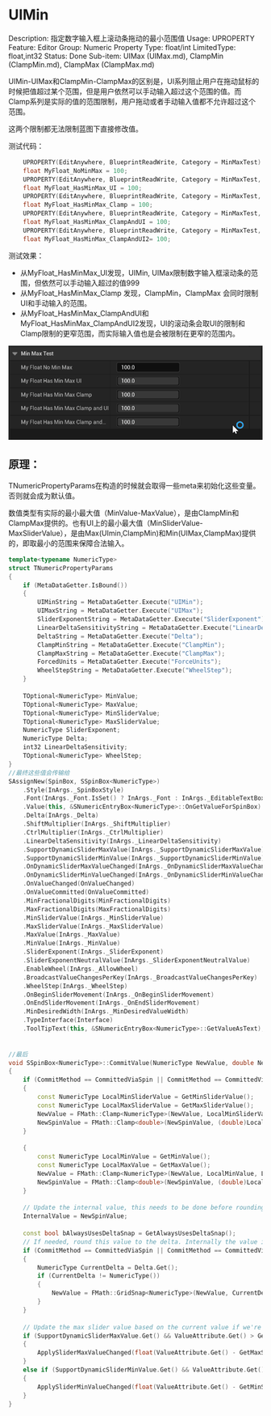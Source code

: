 # UIMin

Description: 指定数字输入框上滚动条拖动的最小范围值
Usage: UPROPERTY
Feature: Editor
Group: Numeric Property
Type: float/int
LimitedType: float,int32
Status: Done
Sub-item: UIMax (UIMax.md), ClampMin (ClampMin.md), ClampMax (ClampMax.md)

UIMin-UIMax和ClampMin-ClampMax的区别是，UI系列阻止用户在拖动鼠标的时候把值超过某个范围，但是用户依然可以手动输入超过这个范围的值。而Clamp系列是实际的值的范围限制，用户拖动或者手动输入值都不允许超过这个范围。

这两个限制都无法限制蓝图下直接修改值。

测试代码：

```cpp
	UPROPERTY(EditAnywhere, BlueprintReadWrite, Category = MinMaxTest)
	float MyFloat_NoMinMax = 100;
	UPROPERTY(EditAnywhere, BlueprintReadWrite, Category = MinMaxTest, meta = (UIMin = "0", UIMax = "100"))
	float MyFloat_HasMinMax_UI = 100;
	UPROPERTY(EditAnywhere, BlueprintReadWrite, Category = MinMaxTest, meta = (ClampMin = "0", ClampMax = "100"))
	float MyFloat_HasMinMax_Clamp = 100;
	UPROPERTY(EditAnywhere, BlueprintReadWrite, Category = MinMaxTest, meta = (ClampMin = "0", ClampMax = "100",UIMin = "20", UIMax = "50"))
	float MyFloat_HasMinMax_ClampAndUI = 100;
	UPROPERTY(EditAnywhere, BlueprintReadWrite, Category = MinMaxTest, meta = (ClampMin = "20", ClampMax = "50",UIMin = "0", UIMax = "100"))
	float MyFloat_HasMinMax_ClampAndUI2= 100;
```

测试效果：

- 从MyFloat_HasMinMax_UI发现，UIMin, UIMax限制数字输入框滚动条的范围，但依然可以手动输入超过的值999
- 从MyFloat_HasMinMax_Clamp 发现，ClampMin，ClampMax 会同时限制UI和手动输入的范围。
- 从MyFloat_HasMinMax_ClampAndUI和MyFloat_HasMinMax_ClampAndUI2发现，UI的滚动条会取UI的限制和Clamp限制的更窄范围，而实际输入值也是会被限制在更窄的范围内。

![MinMax2.gif](UIMin/MinMax2.gif)

## 原理：

TNumericPropertyParams在构造的时候就会取得一些meta来初始化这些变量。否则就会成为默认值。

数值类型有实际的最小最大值（MinValue-MaxValue），是由ClampMin和ClampMax提供的。也有UI上的最小最大值（MinSliderValue-MaxSliderValue），是由Max(UImin,ClampMin)和Min(UIMax,ClampMax)提供的，即取最小的范围来保障合法输入。

```cpp
template<typename NumericType>
struct TNumericPropertyParams
{
	if (MetaDataGetter.IsBound())
	{
		UIMinString = MetaDataGetter.Execute("UIMin");
		UIMaxString = MetaDataGetter.Execute("UIMax");
		SliderExponentString = MetaDataGetter.Execute("SliderExponent");
		LinearDeltaSensitivityString = MetaDataGetter.Execute("LinearDeltaSensitivity");
		DeltaString = MetaDataGetter.Execute("Delta");
		ClampMinString = MetaDataGetter.Execute("ClampMin");
		ClampMaxString = MetaDataGetter.Execute("ClampMax");
		ForcedUnits = MetaDataGetter.Execute("ForceUnits");
		WheelStepString = MetaDataGetter.Execute("WheelStep");
	}
	
	TOptional<NumericType> MinValue;
	TOptional<NumericType> MaxValue;
	TOptional<NumericType> MinSliderValue;
	TOptional<NumericType> MaxSliderValue;
	NumericType SliderExponent;
	NumericType Delta;
	int32 LinearDeltaSensitivity;
	TOptional<NumericType> WheelStep;
}
//最终这些值会传输给
SAssignNew(SpinBox, SSpinBox<NumericType>)
	.Style(InArgs._SpinBoxStyle)
	.Font(InArgs._Font.IsSet() ? InArgs._Font : InArgs._EditableTextBoxStyle->TextStyle.Font)
	.Value(this, &SNumericEntryBox<NumericType>::OnGetValueForSpinBox)
	.Delta(InArgs._Delta)
	.ShiftMultiplier(InArgs._ShiftMultiplier)
	.CtrlMultiplier(InArgs._CtrlMultiplier)
	.LinearDeltaSensitivity(InArgs._LinearDeltaSensitivity)
	.SupportDynamicSliderMaxValue(InArgs._SupportDynamicSliderMaxValue)
	.SupportDynamicSliderMinValue(InArgs._SupportDynamicSliderMinValue)
	.OnDynamicSliderMaxValueChanged(InArgs._OnDynamicSliderMaxValueChanged)
	.OnDynamicSliderMinValueChanged(InArgs._OnDynamicSliderMinValueChanged)
	.OnValueChanged(OnValueChanged)
	.OnValueCommitted(OnValueCommitted)
	.MinFractionalDigits(MinFractionalDigits)
	.MaxFractionalDigits(MaxFractionalDigits)
	.MinSliderValue(InArgs._MinSliderValue)
	.MaxSliderValue(InArgs._MaxSliderValue)
	.MaxValue(InArgs._MaxValue)
	.MinValue(InArgs._MinValue)
	.SliderExponent(InArgs._SliderExponent)
	.SliderExponentNeutralValue(InArgs._SliderExponentNeutralValue)
	.EnableWheel(InArgs._AllowWheel)
	.BroadcastValueChangesPerKey(InArgs._BroadcastValueChangesPerKey)
	.WheelStep(InArgs._WheelStep)
	.OnBeginSliderMovement(InArgs._OnBeginSliderMovement)
	.OnEndSliderMovement(InArgs._OnEndSliderMovement)
	.MinDesiredWidth(InArgs._MinDesiredValueWidth)
	.TypeInterface(Interface)
	.ToolTipText(this, &SNumericEntryBox<NumericType>::GetValueAsText);
	
	
//最后
void SSpinBox<NumericType>::CommitValue(NumericType NewValue, double NewSpinValue, ECommitMethod CommitMethod, ETextCommit::Type OriginalCommitInfo)
{
	if (CommitMethod == CommittedViaSpin || CommitMethod == CommittedViaArrowKey)
	{
		const NumericType LocalMinSliderValue = GetMinSliderValue();
		const NumericType LocalMaxSliderValue = GetMaxSliderValue();
		NewValue = FMath::Clamp<NumericType>(NewValue, LocalMinSliderValue, LocalMaxSliderValue);
		NewSpinValue = FMath::Clamp<double>(NewSpinValue, (double)LocalMinSliderValue, (double)LocalMaxSliderValue);
	}
	
	{
		const NumericType LocalMinValue = GetMinValue();
		const NumericType LocalMaxValue = GetMaxValue();
		NewValue = FMath::Clamp<NumericType>(NewValue, LocalMinValue, LocalMaxValue);
		NewSpinValue = FMath::Clamp<double>(NewSpinValue, (double)LocalMinValue, (double)LocalMaxValue);
	}
	
	// Update the internal value, this needs to be done before rounding.
	InternalValue = NewSpinValue;
	
	const bool bAlwaysUsesDeltaSnap = GetAlwaysUsesDeltaSnap();
	// If needed, round this value to the delta. Internally the value is not held to the Delta but externally it appears to be.
	if (CommitMethod == CommittedViaSpin || CommitMethod == CommittedViaArrowKey || bAlwaysUsesDeltaSnap)
	{
		NumericType CurrentDelta = Delta.Get();
		if (CurrentDelta != NumericType())
		{
			NewValue = FMath::GridSnap<NumericType>(NewValue, CurrentDelta); // snap numeric point value to nearest Delta
		}
	}
	
	// Update the max slider value based on the current value if we're in dynamic mode
	if (SupportDynamicSliderMaxValue.Get() && ValueAttribute.Get() > GetMaxSliderValue())
	{
		ApplySliderMaxValueChanged(float(ValueAttribute.Get() - GetMaxSliderValue()), true);
	}
	else if (SupportDynamicSliderMinValue.Get() && ValueAttribute.Get() < GetMinSliderValue())
	{
		ApplySliderMinValueChanged(float(ValueAttribute.Get() - GetMinSliderValue()), true);
	}
}

```